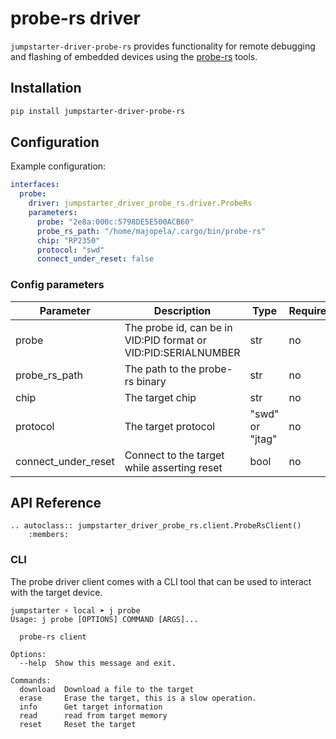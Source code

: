 # probe-rs driver

`jumpstarter-driver-probe-rs` provides functionality for remote debugging and flashing of embedded devices using the [probe-rs](https://probe.rs) tools.

## Installation

```bash
pip install jumpstarter-driver-probe-rs
```

## Configuration

Example configuration:

```yaml
interfaces:
  probe:
    driver: jumpstarter_driver_probe_rs.driver.ProbeRs
    parameters:
      probe: "2e8a:000c:5798DE5E500ACB60"
      probe_rs_path: "/home/majopela/.cargo/bin/probe-rs"
      chip: "RP2350"
      protocol: "swd"
      connect_under_reset: false
```

### Config parameters

| Parameter           | Description                                                    | Type            | Required | Default  |
| ------------------- | -------------------------------------------------------------- | --------------- | -------- | -------- |
| probe               | The probe id, can be in VID:PID format or VID:PID:SERIALNUMBER | str             | no       |          |
| probe_rs_path       | The path to the probe-rs binary                                | str             | no       | probe-rs |
| chip                | The target chip                                                | str             | no       |          |
| protocol            | The target protocol                                            | "swd" or "jtag" | no       |          |
| connect_under_reset | Connect to the target while asserting reset                    | bool            | no       | false    |

## API Reference

```{eval-rst}
.. autoclass:: jumpstarter_driver_probe_rs.client.ProbeRsClient()
    :members:
```

### CLI

The probe driver client comes with a CLI tool that can be used to interact with the target device.
```
jumpstarter ⚡ local ➤ j probe
Usage: j probe [OPTIONS] COMMAND [ARGS]...

  probe-rs client

Options:
  --help  Show this message and exit.

Commands:
  download  Download a file to the target
  erase     Erase the target, this is a slow operation.
  info      Get target information
  read      read from target memory
  reset     Reset the target
```
